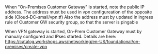 When "On-Premises Customer Gateway" is started, note the public IP address.
The address must be used in vpn configureation of the opposite side (Cloud-DC-small/vpn.tf)
Also the address must by updated in ingress rule of Customer GW security group, so that the server is pingable

When VPN gateway is started, On-Prem Customer Gateway must by manualy configured and IPsec started.
Details are here: https://catalog.workshops.aws/networking/en-US/foundational/on-premises/create-vpn
